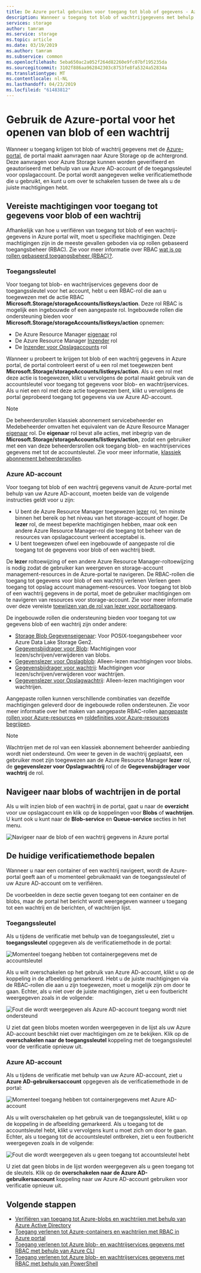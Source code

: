 ```yaml
---
title: De Azure portal gebruiken voor toegang tot blob of gegevens - Azure Storage in de wachtrij
description: Wanneer u toegang tot blob of wachtrijgegevens met behulp van de Azure portal, de portal maakt aanvragen naar Azure Storage op de achtergrond. Deze aanvragen voor Azure Storage kunnen worden geverifieerd en geautoriseerd met behulp van uw Azure AD-account of de toegangssleutel voor opslagaccount.
services: storage
author: tamram
ms.service: storage
ms.topic: article
ms.date: 03/19/2019
ms.author: tamram
ms.subservice: common
ms.openlocfilehash: 5eba650ac2a052f264d82260e9fc07bf195235da
ms.sourcegitcommit: 3102f886aa962842303c8753fe8fa5324a52834a
ms.translationtype: MT
ms.contentlocale: nl-NL
ms.lasthandoff: 04/23/2019
ms.locfileid: "61483812"
---
```

# <a name="use-the-azure-portal-to-access-blob-or-queue-data"></a>Gebruik de Azure-portal voor het openen van blob of een wachtrij

Wanneer u toegang krijgen tot blob of wachtrij gegevens met de [Azure-portal](https://portal.azure.com), de portal maakt aanvragen naar Azure Storage op de achtergrond. Deze aanvragen voor Azure Storage kunnen worden geverifieerd en geautoriseerd met behulp van uw Azure AD-account of de toegangssleutel voor opslagaccount. De portal wordt aangegeven welke verificatiemethode die u gebruikt, en kunt u om over te schakelen tussen de twee als u de juiste machtigingen hebt.  

## <a name="permissions-needed-to-access-blob-or-queue-data"></a>Vereiste machtigingen voor toegang tot gegevens voor blob of een wachtrij

Afhankelijk van hoe u verifiëren van toegang tot blob of een wachtrij-gegevens in Azure portal wilt, moet u specifieke machtigingen. Deze machtigingen zijn in de meeste gevallen geboden via op rollen gebaseerd toegangsbeheer (RBAC). Zie voor meer informatie over RBAC [wat is op rollen gebaseerd toegangsbeheer (RBAC)?](../../role-based-access-control/overview.md).

### <a name="account-access-key"></a>Toegangssleutel

Voor toegang tot blob- en wachtrijservices gegevens door de toegangssleutel voor het account, hebt u een RBAC-rol die aan u toegewezen met de actie RBAC **Microsoft.Storage/storageAccounts/listkeys/action**. Deze rol RBAC is mogelijk een ingebouwde of een aangepaste rol. Ingebouwde rollen die ondersteuning bieden voor **Microsoft.Storage/storageAccounts/listkeys/action** opnemen:

- De Azure Resource Manager [eigenaar](../../role-based-access-control/built-in-roles.md#owner) rol
- De Azure Resource Manager [Inzender](../../role-based-access-control/built-in-roles.md#contributor) rol
- De [Inzender voor Opslagaccounts](../../role-based-access-control/built-in-roles.md#storage-account-contributor) rol

Wanneer u probeert te krijgen tot blob of een wachtrij gegevens in Azure portal, de portal controleert eerst of u een rol met toegewezen bent **Microsoft.Storage/storageAccounts/listkeys/action**. Als u een rol met deze actie is toegewezen, klikt u vervolgens de portal maakt gebruik van de accountsleutel voor toegang tot gegevens voor blob- en wachtrijservices. Als u niet een rol met deze actie toegewezen bent, klikt u vervolgens de portal geprobeerd toegang tot gegevens via uw Azure AD-account.

> [!NOTE]
> De beheerdersrollen klassiek abonnement servicebeheerder en Medebeheerder omvatten het equivalent van de Azure Resource Manager [eigenaar](../../role-based-access-control/built-in-roles.md#owner) rol. De **eigenaar** rol bevat alle acties, met inbegrip van de **Microsoft.Storage/storageAccounts/listkeys/action**, zodat een gebruiker met een van deze beheerdersrollen ook toegang blob- en wachtrijservices gegevens met tot de accountsleutel. Zie voor meer informatie, [klassiek abonnement beheerdersrollen](../../role-based-access-control/rbac-and-directory-admin-roles.md#classic-subscription-administrator-roles).

### <a name="azure-ad-account"></a>Azure AD-account

Voor toegang tot blob of een wachtrij gegevens vanuit de Azure-portal met behulp van uw Azure AD-account, moeten beide van de volgende instructies geldt voor u zijn:

- U bent de Azure Resource Manager toegewezen [lezer](../../role-based-access-control/built-in-roles.md#reader) rol, ten minste binnen het bereik op het niveau van het storage-account of hoger. De **lezer** rol, de meest beperkte machtigingen hebben, maar ook een andere Azure Resource Manager-rol die toegang tot beheer van de resources van opslagaccount verleent acceptabel is.
- U bent toegewezen ofwel een ingebouwde of aangepaste rol die toegang tot de gegevens voor blob of een wachtrij biedt.

De **lezer** roltoewijzing of een andere Azure Resource Manager-roltoewijzing is nodig zodat de gebruiker kan weergeven en storage-account management-resources in de Azure-portal te navigeren. De RBAC-rollen die toegang tot gegevens voor blob of een wachtrij verlenen Verleen geen toegang tot opslag account management-resources. Voor toegang tot blob of een wachtrij gegevens in de portal, moet de gebruiker machtigingen om te navigeren van resources voor storage-account. Zie voor meer informatie over deze vereiste [toewijzen van de rol van lezer voor portaltoegang](../common/storage-auth-aad-rbac-portal.md#assign-the-reader-role-for-portal-access).

De ingebouwde rollen die ondersteuning bieden voor toegang tot uw gegevens blob of een wachtrij zijn onder andere:

- [Storage Blob Gegevenseigenaar](../../role-based-access-control/built-in-roles.md#storage-blob-data-owner): Voor POSIX-toegangsbeheer voor Azure Data Lake Storage Gen2.
- [Gegevensbijdrager voor Blob](../../role-based-access-control/built-in-roles.md#storage-blob-data-contributor): Machtigingen voor lezen/schrijven/verwijderen van blobs.
- [Gegevenslezer voor Opslagblob](../../role-based-access-control/built-in-roles.md#storage-blob-data-reader): Alleen-lezen machtigingen voor blobs.
- [Gegevensbijdrager voor wachtrij](../../role-based-access-control/built-in-roles.md#storage-queue-data-contributor): Machtigingen voor lezen/schrijven/verwijderen voor wachtrijen.
- [Gegevenslezer voor Opslagwachtrij](../../role-based-access-control/built-in-roles.md#storage-queue-data-reader): Alleen-lezen machtigingen voor wachtrijen.
    
Aangepaste rollen kunnen verschillende combinaties van dezelfde machtigingen geleverd door de ingebouwde rollen ondersteunen. Zie voor meer informatie over het maken van aangepaste RBAC-rollen [aangepaste rollen voor Azure-resources](../../role-based-access-control/custom-roles.md) en [roldefinities voor Azure-resources begrijpen](../../role-based-access-control/role-definitions.md).

> [!NOTE]
> Wachtrijen met de rol van een klassiek abonnement beheerder aanbieding wordt niet ondersteund. Om weer te geven in de wachtrij geplaatst, een gebruiker moet zijn toegewezen aan de Azure Resource Manager **lezer** rol, de **gegevenslezer voor Opslagwachtrij** rol of de **Gegevensbijdrager voor wachtrij** de rol.

## <a name="navigate-to-blobs-or-queues-in-the-portal"></a>Navigeer naar blobs of wachtrijen in de portal

Als u wilt inzien blob of een wachtrij in de portal, gaat u naar de **overzicht** voor uw opslagaccount en klik op de koppelingen voor **Blobs** of **wachtrijen**. U kunt ook u kunt naar de **Blob-service** en **Queue-service** secties in het menu. 

![Navigeer naar de blob of een wachtrij gegevens in Azure portal](media/storage-access-blobs-queues-portal/blob-queue-access.png)

## <a name="determine-the-current-authentication-method"></a>De huidige verificatiemethode bepalen

Wanneer u naar een container of een wachtrij navigeert, wordt de Azure-portal geeft aan of u momenteel gebruikmaakt van de toegangssleutel of uw Azure AD-account om te verifiëren.

De voorbeelden in deze sectie geven toegang tot een container en de blobs, maar de portal het bericht wordt weergegeven wanneer u toegang tot een wachtrij en de berichten, of wachtrijen lijst.

### <a name="account-access-key"></a>Toegangssleutel

Als u tijdens de verificatie met behulp van de toegangssleutel, ziet u **toegangssleutel** opgegeven als de verificatiemethode in de portal:

![Momenteel toegang hebben tot containergegevens met de accountsleutel](media/storage-access-blobs-queues-portal/auth-method-access-key.png)

Als u wilt overschakelen op het gebruik van Azure AD-account, klikt u op de koppeling in de afbeelding gemarkeerd. Hebt u de juiste machtigingen via de RBAC-rollen die aan u zijn toegewezen, moet u mogelijk zijn om door te gaan. Echter, als u niet over de juiste machtigingen, ziet u een foutbericht weergegeven zoals in de volgende:

![Fout die wordt weergegeven als Azure AD-account toegang wordt niet ondersteund](media/storage-access-blobs-queues-portal/auth-error-azure-ad.png)

U ziet dat geen blobs moeten worden weergegeven in de lijst als uw Azure AD-account beschikt niet over machtigingen om ze te bekijken. Klik op de **overschakelen naar de toegangssleutel** koppeling met de toegangssleutel voor de verificatie opnieuw uit.

### <a name="azure-ad-account"></a>Azure AD-account

Als u tijdens de verificatie met behulp van uw Azure AD-account, ziet u **Azure AD-gebruikersaccount** opgegeven als de verificatiemethode in de portal:

![Momenteel toegang hebben tot containergegevens met Azure AD-account](media/storage-access-blobs-queues-portal/auth-method-azure-ad.png)

Als u wilt overschakelen op het gebruik van de toegangssleutel, klikt u op de koppeling in de afbeelding gemarkeerd. Als u toegang tot de accountsleutel hebt, klikt u vervolgens kunt u moet zich om door te gaan. Echter, als u toegang tot de accountsleutel ontbreken, ziet u een foutbericht weergegeven zoals in de volgende:

![Fout die wordt weergegeven als u geen toegang tot accountsleutel hebt](media/storage-access-blobs-queues-portal/auth-error-access-key.png)

U ziet dat geen blobs in de lijst worden weergegeven als u geen toegang tot de sleutels. Klik op de **overschakelen naar de Azure AD-gebruikersaccount** koppeling naar uw Azure AD-account gebruiken voor verificatie opnieuw uit.

## <a name="next-steps"></a>Volgende stappen

- [Verifiëren van toegang tot Azure-blobs en wachtrijen met behulp van Azure Active Directory](storage-auth-aad.md)
- [Toegang verlenen tot Azure-containers en wachtrijen met RBAC in Azure portal](storage-auth-aad-rbac-portal.md)
- [Toegang verlenen tot Azure blob- en wachtrijservices gegevens met RBAC met behulp van Azure CLI](storage-auth-aad-rbac-cli.md)
- [Toegang verlenen tot Azure blob- en wachtrijservices gegevens met RBAC met behulp van PowerShell](storage-auth-aad-rbac-powershell.md)
